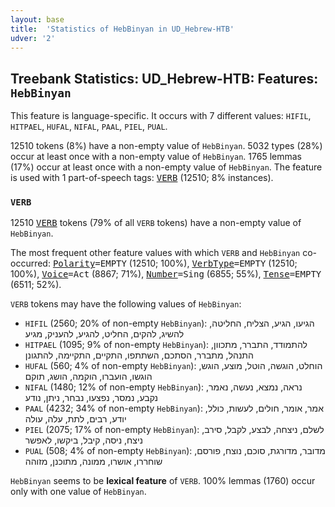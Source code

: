 ```yaml
---
layout: base
title:  'Statistics of HebBinyan in UD_Hebrew-HTB'
udver: '2'
---
```


## Treebank Statistics: UD_Hebrew-HTB: Features: `HebBinyan`

This feature is language-specific.
It occurs with 7 different values: `HIFIL`, `HITPAEL`, `HUFAL`, `NIFAL`, `PAAL`, `PIEL`, `PUAL`.

12510 tokens (8%) have a non-empty value of `HebBinyan`.
5032 types (28%) occur at least once with a non-empty value of `HebBinyan`.
1765 lemmas (17%) occur at least once with a non-empty value of `HebBinyan`.
The feature is used with 1 part-of-speech tags: <tt><a href="he_htb-pos-VERB.html">VERB</a></tt> (12510; 8% instances).

### `VERB`

12510 <tt><a href="he_htb-pos-VERB.html">VERB</a></tt> tokens (79% of all `VERB` tokens) have a non-empty value of `HebBinyan`.

The most frequent other feature values with which `VERB` and `HebBinyan` co-occurred: <tt><a href="he_htb-feat-Polarity.html">Polarity</a></tt><tt>=EMPTY</tt> (12510; 100%), <tt><a href="he_htb-feat-VerbType.html">VerbType</a></tt><tt>=EMPTY</tt> (12510; 100%), <tt><a href="he_htb-feat-Voice.html">Voice</a></tt><tt>=Act</tt> (8867; 71%), <tt><a href="he_htb-feat-Number.html">Number</a></tt><tt>=Sing</tt> (6855; 55%), <tt><a href="he_htb-feat-Tense.html">Tense</a></tt><tt>=EMPTY</tt> (6511; 52%).

`VERB` tokens may have the following values of `HebBinyan`:

* `HIFIL` (2560; 20% of non-empty `HebBinyan`): הגיעו, הגיע, הצליח, החליטה, להשיג, להקים, החליט, להגיע, להעניק, מגיע
* `HITPAEL` (1095; 9% of non-empty `HebBinyan`): להתמודד, התברר, מתכוון, התנהל, מתברר, הסתכם, השתתפו, התקיים, התקיימה, להתגונן
* `HUFAL` (560; 4% of non-empty `HebBinyan`): הוחלט, הוגשה, הוטל, מוצע, הוגש, הוגשו, הועברו, הוקמה, הושג, תוקם
* `NIFAL` (1480; 12% of non-empty `HebBinyan`): נראה, נמצא, נעשה, נאמר, נקבע, נמסר, נפצעו, נבחר, ניתן, נודע
* `PAAL` (4232; 34% of non-empty `HebBinyan`): אמר, אומר, חולים, לעשות, כולל, יודע, רבים, לתת, עלה, עולה
* `PIEL` (2075; 17% of non-empty `HebBinyan`): לשלם, ניצחה, לבצע, לקבל, סירב, ניצח, ניסה, קיבל, ביקשו, לאפשר
* `PUAL` (508; 4% of non-empty `HebBinyan`): מדובר, מדורגת, סוכם, נוצח, פורסם, שוחררו, אושרו, ממונה, מתוכנן, מזוהה

`HebBinyan` seems to be **lexical feature** of `VERB`. 100% lemmas (1760) occur only with one value of `HebBinyan`.

